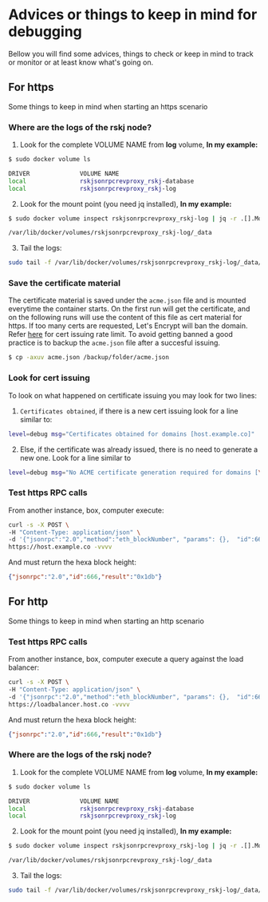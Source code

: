 # Advices or things to keep in mind for debugging

Bellow you will find some advices, things to check or keep in mind to track or monitor or at least know what's going on.

## For https

Some things to keep in mind when starting an https scenario
### Where are the logs of the rskj node?
1. Look for the complete VOLUME NAME from **log** volume, **In my example:**
```bash
$ sudo docker volume ls
```
```bash
DRIVER              VOLUME NAME
local               rskjsonrpcrevproxy_rskj-database
local               rskjsonrpcrevproxy_rskj-log
```
2. Look for the mount point (you need jq installed), **In my example:**
```bash
$ sudo docker volume inspect rskjsonrpcrevproxy_rskj-log | jq -r .[].Mountpoint
```
```bash
/var/lib/docker/volumes/rskjsonrpcrevproxy_rskj-log/_data
```
3. Tail the logs:
```bash
sudo tail -f /var/lib/docker/volumes/rskjsonrpcrevproxy_rskj-log/_data/rsk.log
```

### Save the certificate material
The certificate material is saved under the `acme.json` file and is mounted everytime the container starts. On the first run will get the certificate, and on the following runs will use the content of this file as cert material for https.
If too many certs are requested, Let's Encrypt will ban the domain. Refer [here](https://letsencrypt.org/docs/rate-limits/) for cert issuing rate limit. To avoid getting banned a good practice is to backup the `acme.json` file after a succesful issuing.
```bash
$ cp -axuv acme.json /backup/folder/acme.json
```

### Look for cert issuing
To look on what happened on certificate issuing you may look for two lines:
1. `Certificates obtained`, if there is a new cert issuing look for a line similar to:
  ```bash
  level=debug msg="Certificates obtained for domains [host.example.co]"
  ```
2. Else, if the certificate was already issued, there is no need to generate a new one. Look for a line similar to
```bash
level=debug msg="No ACME certificate generation required for domains [\"host.example.co\"]
```

### Test https RPC calls
From another instance, box, computer execute:

```bash
curl -s -X POST \
-H "Content-Type: application/json" \
-d '{"jsonrpc":"2.0","method":"eth_blockNumber", "params": {},  "id":666}' \
https://host.example.co -vvvv
```
And must return the hexa block height:
```json
{"jsonrpc":"2.0","id":666,"result":"0x1db"}
```

## For http
Some things to keep in mind when starting an http scenario

### Test https RPC calls
From another instance, box, computer execute a query against the load balancer:

```bash
curl -s -X POST \
-H "Content-Type: application/json" \
-d '{"jsonrpc":"2.0","method":"eth_blockNumber", "params": {},  "id":666}' \
https://loadbalancer.host.co -vvvv
```
And must return the hexa block height:
```json
{"jsonrpc":"2.0","id":666,"result":"0x1db"}
```

### Where are the logs of the rskj node?
1. Look for the complete VOLUME NAME from **log** volume, **In my example:**
```bash
$ sudo docker volume ls
```
```bash
DRIVER              VOLUME NAME
local               rskjsonrpcrevproxy_rskj-database
local               rskjsonrpcrevproxy_rskj-log
```
2. Look for the mount point (you need jq installed), **In my example:**
```bash
$ sudo docker volume inspect rskjsonrpcrevproxy_rskj-log | jq -r .[].Mountpoint
```
```bash
/var/lib/docker/volumes/rskjsonrpcrevproxy_rskj-log/_data
```
3. Tail the logs:
```bash
sudo tail -f /var/lib/docker/volumes/rskjsonrpcrevproxy_rskj-log/_data/rsk.log
```